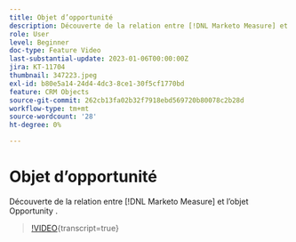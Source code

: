 ```yaml
---
title: Objet d’opportunité
description: Découverte de la relation entre [!DNL Marketo Measure] et l’objet Opportunity .
role: User
level: Beginner
doc-type: Feature Video
last-substantial-update: 2023-01-06T00:00:00Z
jira: KT-11704
thumbnail: 347223.jpeg
exl-id: b80e5a14-24d4-4dc3-8ce1-30f5cf1770bd
feature: CRM Objects
source-git-commit: 262cb13fa02b32f7918ebd569720b80078c2b28d
workflow-type: tm+mt
source-wordcount: '28'
ht-degree: 0%

---
```


# Objet d’opportunité

Découverte de la relation entre [!DNL Marketo Measure] et l’objet Opportunity .

>[!VIDEO](https://video.tv.adobe.com/v/347223/?learn=on){transcript=true}
